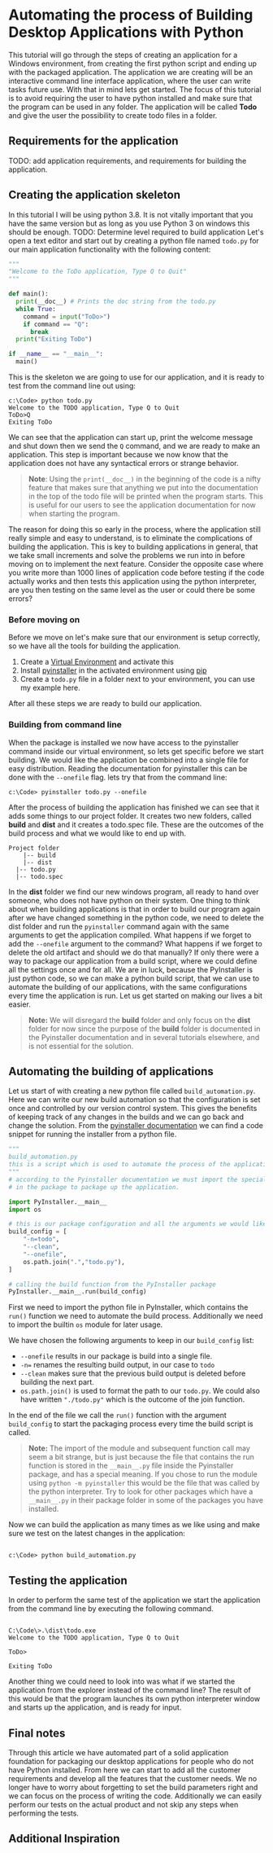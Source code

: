 # Automating the process of Building Desktop Applications with Python

This tutorial will go through the steps of creating an application for a Windows environment, from creating the first python script and ending up with the packaged application. The application we are creating will be an interactive command line interface application, where the user can write tasks future use. With that in mind lets get started. The focus of this tutorial is to avoid requiring the user to have python installed and make sure that the program can be used in any folder. The application will be called **Todo** and give the user the possibility to create todo files in a folder.

## Requirements for the application

TODO: add application requirements, and requirements for building the application.

## Creating the application skeleton

In this tutorial I will be using python 3.8. It is not vitally important that you have the same version but as long as you use Python 3 on windows this should be enough.
TODO: Determine level required to build application
Let's open a text editor and start out by creating a python file named `todo.py` for our main application functionality with the following content:

```python
"""
"Welcome to the ToDo application, Type Q to Quit"
"""

def main():
  print(__doc__) # Prints the doc string from the todo.py
  while True:
    command = input("ToDo>")
    if command == "Q":
      break
  print("Exiting ToDo")

if __name__ == "__main__":
  main()

```

This is the skeleton we are going to use for our application, and it is ready to test from the command line out using:

```shell
c:\Code> python todo.py
Welcome to the TODO application, Type Q to Quit
ToDo>Q
Exiting ToDo
```

We can see that the application can start up, print the welcome message and shut down then we send the `Q` command, and we are ready to make an application. This step is important because we now know that the application does not have any syntactical errors or strange behavior.

> **Note**: Using the `print(__doc__)` in the beginning of the code is a nifty feature that makes sure that anything we put into the documentation in the top of the todo file will be printed when the program starts. This is useful for our users to see the application documentation for now when starting the program.

The reason for doing this so early in the process, where the application still really simple and easy to understand, is to eliminate the complications of building the application. This is key to building applications in general, that we take small increments and solve the problems we run into in before moving on to implement the next feature. Consider the opposite case where you write more than 1000 lines of application code before testing if the code actually works and then tests this application using the python interpreter, are you then testing on the same level as the user or could there be some errors?

### Before moving on

Before we move on let's make sure that our environment is setup correctly, so we have all the tools for building the application.

1. Create a [Virtual Environment](https://realpython.com/python-virtual-environments-a-primer/) and activate this
2. Install [pyinstaller](https://realpython.com/pyinstaller-python/) in the activated environment using [pip](https://realpython.com/what-is-pip/)
3. Create a `todo.py` file in a folder next to your environment, you can use my example here.

After all these steps we are ready to build our application.

### Building from command line

When the package is installed we now have access to the pyinstaller command inside our virtual environment, so lets get specific before we start building.
We would like the application be combined into a single file for easy distribution. Reading the documentation for pyinstaller this can be done with the `--onefile` flag. lets try that from the command line:

```shell
c:\Code> pyinstaller todo.py --onefile
```

After the process of building the application has finished we can see that it adds some things to our project folder. It creates two new folders, called **build** and **dist** and it creates a todo.spec file. These are the outcomes of the build process and what we would like to end up with.

```shell
Project folder
    |-- build
    |-- dist
  |-- todo.py
  |-- todo.spec
```

In the **dist** folder we find our new windows program, all ready to hand over someone, who does not have python on their system. One thing to think about when building applications is that in order to build our program again after we have changed something in the python code, we need to delete the dist folder and run the `pyinstaller` command again with the same arguments to get the application compiled. What happens if we forget to add the `--onefile` argument to the command? What happens if we forget to delete the old artifact and should we do that manually? If only there were a way to package our application from a build script, where we could define all the settings once and for all. We are in luck, because the PyInstaller is just python code, so we can make a python build script, that we can use to automate the building of our applications, with the same configurations every time the application is run. Let us get started on making our lives a bit easier.

> **Note:** We will disregard the **build** folder and only focus on the **dist** folder for now since the purpose of the **build** folder is documented
in the Pyinstaller documentation and in several tutorials elsewhere, and is not essential for the solution.

## Automating the building of applications

Let us start of with creating a new python file called `build_automation.py`. Here we can write our new build automation so that the configuration is set once and controlled by our version control system. This gives the benefits of keeping track of any changes in the builds and we can go back and change the solution. From the [pyinstaller documentation](https://pyinstaller.readthedocs.io/en/stable/usage.html#running-pyinstaller-from-python-code) we can find a code snippet for running the installer from a python file.

```python
"""
build_automation.py
this is a script which is used to automate the process of the application ToDo.
"""
# according to the Pyinstaller documentation we must import the special __main__ module
# in the package to package up the application.

import PyInstaller.__main__
import os

# this is our package configuration and all the arguments we would like to add to the application
build_config = [
    "-n=todo",
    "--clean",
    "--onefile",
    os.path.join(".","todo.py"),
]

# calling the build function from the PyInstaller package
PyInstaller.__main__.run(build_config)
```

First we need to import the python file in PyInstaller, which contains the `run()` function we need to automate the build process. Additionally we need to import the builtin `os` module for later usage.

We have chosen the following arguments to keep in our `build_config` list:

* `--onefile` results in our package is build into a single file. 
* `-n=` renames the resulting build output, in our case to `todo`
* `--clean` makes sure that the previous build output is deleted before building the next part.
* `os.path.join()` is used to format the path to our `todo.py`. We could also have written `"./todo.py"` which is the outcome of the join function.

In the end of the file we call the `run()` function with the argument `build_config` to start the packaging process every time the build script is called.

> **Note:** The import of the module and subsequent function call may seem a bit strange, but is just because the file that contains the run function is stored in the `__main__.py` file inside the Pyinstaller package, and has a special meaning. If you chose to run the module using `python -m pyinstaller` this would be the file that was called by the python interpreter. Try to look for other packages which have a `__main__.py` in their package folder in some of the packages you have installed. 

Now we can build the application as many times as we like using and make sure we test on the latest changes in the application:
```shell

c:\Code> python build_automation.py

```

## Testing the application

In order to perform the same test of the application we start the application from the command line by executing the following command.

```shell

C:\Code\>.\dist\todo.exe
Welcome to the TODO application, Type Q to Quit

ToDo>

Exiting ToDo
```

Another thing we could need to look into was what if we started the application from the explorer instead of the command line? The result of this would be that the program launches its own python interpreter window and starts up the application, and is ready for input.


## Final notes

Through this article we have automated part of a solid application foundation for packaging our desktop applications for people who do not have Python installed. From here we can start to add all the customer requirements and develop all the features that the customer needs. We no longer have to worry about forgetting to set the build parameters right and we can focus on the process of writing the code. Additionally we can easily perform our tests on the actual product and not skip any steps when performing the tests. 

## Additional Inspiration